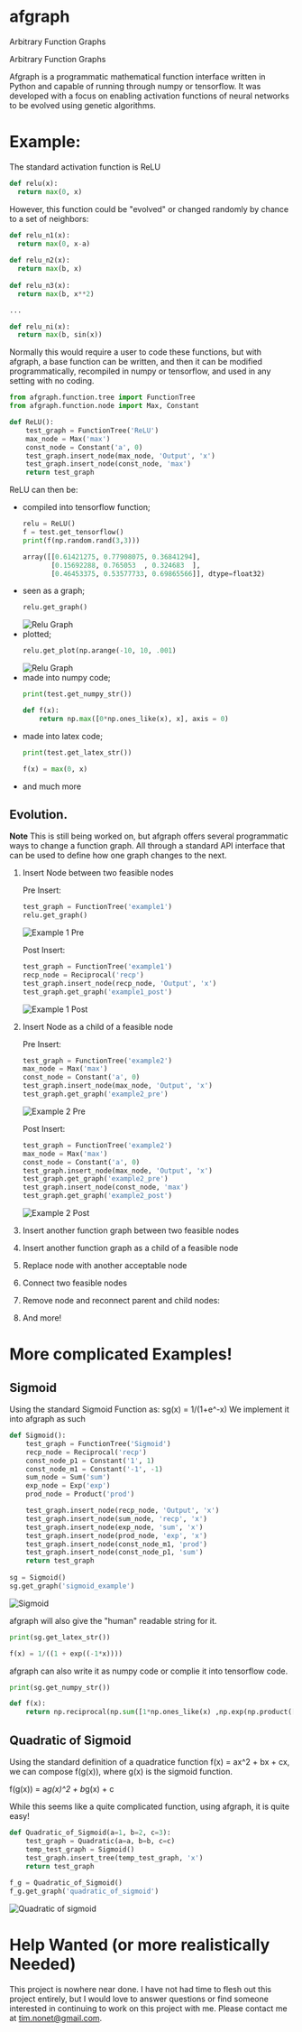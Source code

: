 # afgraph
Arbitrary Function Graphs

Arbitrary Function Graphs

Afgraph is a programmatic mathematical function interface written in Python and capable of running through numpy or tensorflow. It was developed with a focus on enabling activation functions of neural networks to be evolved using genetic algorithms. 

# Example:

The standard activation function is ReLU
```python
def relu(x):
  return max(0, x)
```

However, this function could be "evolved" or changed randomly by chance to a set of neighbors:

```python
def relu_n1(x):
  return max(0, x-a)
  
def relu_n2(x):
  return max(b, x)
  
def relu_n3(x):
  return max(b, x**2)

...

def relu_ni(x):
  return max(b, sin(x))
```

Normally this would require a user to code these functions, but with afgraph, a base function can be written, and then it can be modified programmatically, recompiled in numpy or tensorflow, and used in any setting with no coding.

```python
from afgraph.function.tree import FunctionTree
from afgraph.function.node import Max, Constant

def ReLU():
    test_graph = FunctionTree('ReLU')
    max_node = Max('max')
    const_node = Constant('a', 0)
    test_graph.insert_node(max_node, 'Output', 'x')
    test_graph.insert_node(const_node, 'max')
    return test_graph
```

ReLU can then be:
+ compiled into tensorflow function;
  ```python
  relu = ReLU()
  f = test.get_tensorflow()
  print(f(np.random.rand(3,3)))
  ```
  ```python
  array([[0.61421275, 0.77908075, 0.36841294],
         [0.15692288, 0.765053  , 0.324683  ],
         [0.46453375, 0.53577733, 0.69865566]], dtype=float32)
  ```
+ seen as a graph;
  ```python
  relu.get_graph()
  ```
  ![Relu Graph](doc/readme_images/relu.png)
+ plotted;
  ```python
  relu.get_plot(np.arange(-10, 10, .001)
  ```
  ![Relu Graph](doc/readme_images/relu_plot.png)
+ made into numpy code;
  ```python
  print(test.get_numpy_str())
  ```
  ```python
  def f(x):
      return np.max([0*np.ones_like(x), x], axis = 0)
  ```
+ made into latex code;
  ```python
  print(test.get_latex_str())
  ```
  ```python
  f(x) = max(0, x)
  ```
+ and much more

## Evolution.
**Note** This is still being worked on, but afgraph offers several programmatic ways to change a function graph. All through a standard API interface that can be used to define how one graph changes to the next.
1. Insert Node between two feasible nodes
    
    Pre Insert:
    ```python
    test_graph = FunctionTree('example1')
    relu.get_graph()
    ```
    ![Example 1 Pre](doc/readme_images/example1_pre.png)
    
    Post Insert:
    ```python
    test_graph = FunctionTree('example1')
    recp_node = Reciprocal('recp')
    test_graph.insert_node(recp_node, 'Output', 'x')
    test_graph.get_graph('example1_post')
    ```
    ![Example 1 Post](doc/readme_images/example1_post.png)
2. Insert Node as a child of a feasible node

    Pre Insert:
    ```python
    test_graph = FunctionTree('example2')
    max_node = Max('max')
    const_node = Constant('a', 0)
    test_graph.insert_node(max_node, 'Output', 'x')
    test_graph.get_graph('example2_pre')
    ```
    ![Example 2 Pre](doc/readme_images/example2_pre.png)
    
    Post Insert:
    ```python
    test_graph = FunctionTree('example2')
    max_node = Max('max')
    const_node = Constant('a', 0)
    test_graph.insert_node(max_node, 'Output', 'x')
    test_graph.get_graph('example2_pre')
    test_graph.insert_node(const_node, 'max')
    test_graph.get_graph('example2_post')
    ```
    ![Example 2 Post](doc/readme_images/example2_post.png)
3. Insert another function graph between two feasible nodes
4. Insert another function graph as a child of a feasible node
5. Replace node with another acceptable node
6. Connect two feasible nodes
7. Remove node and reconnect parent and child nodes:
8. And more!

# More complicated Examples!

## Sigmoid
Using the standard Sigmoid Function as: sg(x) = 1/(1+e^-x)
We implement it into afgraph as such
```python
def Sigmoid():
    test_graph = FunctionTree('Sigmoid')
    recp_node = Reciprocal('recp')
    const_node_p1 = Constant('1', 1)
    const_node_m1 = Constant('-1', -1)
    sum_node = Sum('sum')
    exp_node = Exp('exp')
    prod_node = Product('prod')

    test_graph.insert_node(recp_node, 'Output', 'x')
    test_graph.insert_node(sum_node, 'recp', 'x')
    test_graph.insert_node(exp_node, 'sum', 'x')
    test_graph.insert_node(prod_node, 'exp', 'x')
    test_graph.insert_node(const_node_m1, 'prod')
    test_graph.insert_node(const_node_p1, 'sum')
    return test_graph
    
sg = Sigmoid()
sg.get_graph('sigmoid_example')
```
![Sigmoid](doc/readme_images/sigmoid_example.png)

afgraph will also give the "human" readable string for it.
```python
print(sg.get_latex_str())
```
```python
f(x) = 1/((1 + exp((-1*x))))
```
afgraph can also write it as numpy code or complie it into tensorflow code.
```python
print(sg.get_numpy_str())
```
```python
def f(x):
    return np.reciprocal(np.sum([1*np.ones_like(x) ,np.exp(np.product([-1*np.ones_like(x), x], axis = 0))], axis = 0))
```
    
## Quadratic of Sigmoid
Using the standard definition of a quadratice function f(x) = ax^2 + bx + cx, we can compose f(g(x)), where g(x) is the sigmoid function.

f(g(x)) = a*g(x)^2 + b*g(x) + c

While this seems like a quite complicated function, using afgraph, it is quite easy!

```python
def Quadratic_of_Sigmoid(a=1, b=2, c=3):
    test_graph = Quadratic(a=a, b=b, c=c)
    temp_test_graph = Sigmoid()
    test_graph.insert_tree(temp_test_graph, 'x')
    return test_graph
    
f_g = Quadratic_of_Sigmoid()
f_g.get_graph('quadratic_of_sigmoid')
```

![Quadratic of sigmoid](doc/readme_images/Quadratic_of_Sigmoid.png)

# Help Wanted (or more realistically Needed)
This project is nowhere near done. I have not had time to flesh out this project entirely, but I would love to answer questions or find someone interested in continuing to work on this project with me. Please contact me at tim.nonet@gmail.com.

